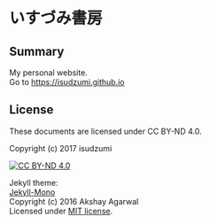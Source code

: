 # いすづみ書房

## Summary
My personal website.  
Go to https://isudzumi.github.io  

## License

These documents are licensed under CC BY-ND 4.0.

Copyright (c) 2017 isudzumi

[![CC BY-ND 4.0](https://i.creativecommons.org/l/by-nd/4.0/88x31.png "CC BY-ND 4.0")](http://creativecommons.org/licenses/by-nd/4.0/)

Jekyll theme:  
[Jekyll-Mono](https://github.com/AkshayAgarwal007/Jekyll-Mono)  
Copyright (c) 2016 Akshay Agarwal  
Licensed under [MIT license](https://opensource.org/licenses/mit-license.php).
